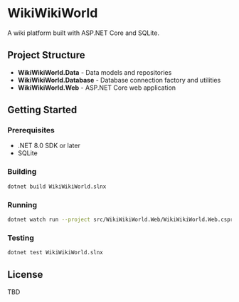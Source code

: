 # WikiWikiWorld

A wiki platform built with ASP.NET Core and SQLite.

## Project Structure

- **WikiWikiWorld.Data** - Data models and repositories
- **WikiWikiWorld.Database** - Database connection factory and utilities
- **WikiWikiWorld.Web** - ASP.NET Core web application

## Getting Started

### Prerequisites

- .NET 8.0 SDK or later
- SQLite

### Building

```bash
dotnet build WikiWikiWorld.slnx
```

### Running

```bash
dotnet watch run --project src/WikiWikiWorld.Web/WikiWikiWorld.Web.csproj
```

### Testing

```bash
dotnet test WikiWikiWorld.slnx
```

## License

TBD
